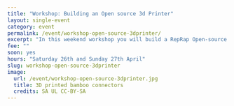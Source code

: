 ```yaml
---
title: "Workshop: Building an Open source 3d Printer"
layout: single-event
category: event
permalink: /event/workshop-open-source-3dprinter/
excerpt: "In this weekend workshop you will build a RepRap Open-source 3D printer and learn the basis of 3D printing. No previous experience in electronics or 3D printing is required."
fee: ""
soon: yes
hours: "Saturday 26th and Sunday 27th April"
slug: workshop-open-source-3dprinter
image:
  url: /event/workshop-open-source-3dprinter.jpg
  title: 3D printed bamboo connectors
  credits: SA UL CC-BY-SA
---
```

